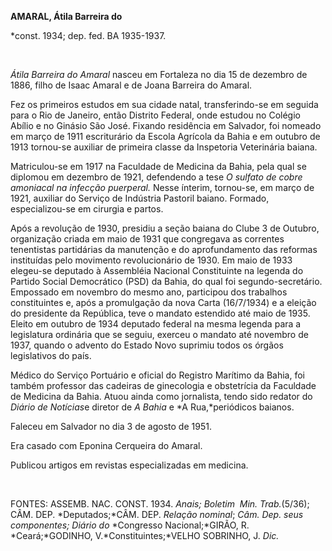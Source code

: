 **AMARAL, Átila Barreira do**

\*const. 1934; dep. fed. BA 1935-1937.

 

*Átila Barreira do Amaral* nasceu em Fortaleza no dia 15 de dezembro de
1886, filho de Isaac Amaral e de Joana Barreira do Amaral.

Fez os primeiros estudos em sua cidade natal, transferindo-se em seguida
para o Rio de Janeiro, então Distrito Federal, onde estudou no Colégio
Abílio e no Ginásio São José. Fixando residência em Salvador, foi
nomeado em março de 1911 escriturário da Escola Agrícola da Bahia e em
outubro de 1913 tornou-se auxiliar de primeira classe da Inspetoria
Veterinária baiana.

Matriculou-se em 1917 na Faculdade de Medicina da Bahia, pela qual se
diplomou em dezembro de 1921, defendendo a tese *O sulfato de cobre
amoniacal na infecção puerperal.* Nesse ínterim, tornou-se, em março de
1921, auxiliar do Serviço de Indústria Pastoril baiano. Formado,
especializou-se em cirurgia e partos.

Após a revolução de 1930, presidiu a seção baiana do Clube 3 de Outubro,
organização criada em maio de 1931 que congregava as correntes
tenentistas partidárias da manutenção e do aprofundamento das reformas
instituídas pelo movimento revolucionário de 1930. Em maio de 1933
elegeu-se deputado à Assembléia Nacional Constituinte na legenda do
Partido Social Democrático (PSD) da Bahia, do qual foi
segundo-secretário. Empossado em novembro do mesmo ano, participou dos
trabalhos constituintes e, após a promulgação da nova Carta (16/7/1934)
e a eleição do presidente da República, teve o mandato estendido até
maio de 1935. Eleito em outubro de 1934 deputado federal na mesma
legenda para a legislatura ordinária que se seguiu, exerceu o mandato
até novembro de 1937, quando o advento do Estado Novo suprimiu todos os
órgãos legislativos do país.

Médico do Serviço Portuário e oficial do Registro Marítimo da Bahia, foi
também professor das cadeiras de ginecologia e obstetrícia da Faculdade
de Medicina da Bahia. Atuou ainda como jornalista, tendo sido redator do
*Diário de Notícias*e diretor de *A Bahia* e *A Rua,*periódicos baianos.

Faleceu em Salvador no dia 3 de agosto de 1951.

Era casado com Eponina Cerqueira do Amaral.

Publicou artigos em revistas especializadas em medicina.

 

FONTES: ASSEMB. NAC. CONST. 1934. *Anais; Boletim  Min. Trab.*(5/36);
CÂM. DEP. *Deputados;*CÂM. DEP. *Relação nominal*; *Câm. Dep. seus
componentes; Diário do* *Congresso Nacional;*GIRÃO, R. *Ceará;*GODINHO,
V.*Constituintes;*VELHO SOBRINHO, J. *Dic.*

 
